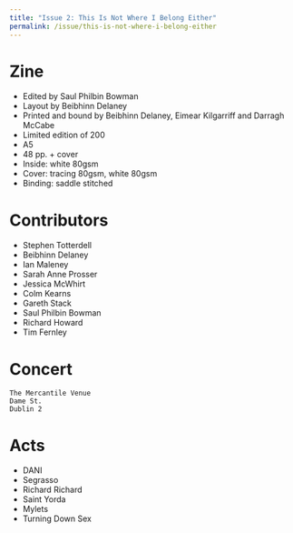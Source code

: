 ```yaml
---
title: "Issue 2: This Is Not Where I Belong Either"
permalink: /issue/this-is-not-where-i-belong-either
---
```


Zine
====

- Edited by Saul Philbin Bowman
- Layout by Beibhinn Delaney
- Printed and bound by Beibhinn Delaney, Eimear Kilgarriff and Darragh McCabe
- Limited edition of 200
- A5
- 48 pp. + cover
- Inside: white 80gsm
- Cover: tracing 80gsm, white 80gsm
- Binding: saddle stitched

Contributors
============

- Stephen Totterdell
- Beibhinn Delaney
- Ian Maleney
- Sarah Anne Prosser
- Jessica McWhirt
- Colm Kearns
- Gareth Stack
- Saul Philbin Bowman
- Richard Howard
- Tim Fernley

Concert
=======

    The Mercantile Venue
    Dame St.
    Dublin 2

Acts
====

- DANI
- Segrasso
- Richard Richard
- Saint Yorda
- Mylets
- Turning Down Sex

